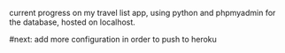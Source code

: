 current progress on my travel list app, using python and phpmyadmin for the database, hosted on localhost.

#next: add more configuration in order to push to heroku
